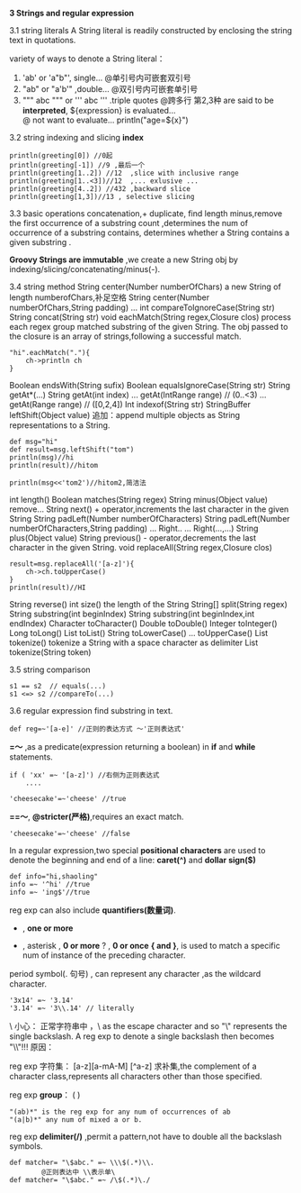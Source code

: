 
**3 Strings and regular expression**

3.1 string literals
    A String literal is readily constructed by enclosing the string text in quotations.

variety of ways to denote a String literal：
1. 'ab' or  'a"b"', single...
    @单引号内可嵌套双引号
2. "ab" or "a'b'" ,double...
    @双引号内可嵌套单引号
3. """ abc """ or  ''' abc ''' .triple quotes
    @跨多行
第2,3种 are said to be **interpreted**, ${expression} is evaluated...    
     @ not want to evaluate...  println("age=\${x}") 

3.2 string indexing and slicing
    **index**

    println(greeting[0]) //0起
    println(greeting[-1]) //9 ,最后一个
    println(greeting[1..2]) //12  ,slice with inclusive range
    println(greeting[1..<3])//12  ,... exlusive ...
    println(greeting[4..2]) //432 ,backward slice
    println(greeting[1,3])//13 , selective slicing
     
3.3 basic operations
concatenation,+
duplicate,
find length
minus,remove the first occurrence of a substring
count ,determines the num of occurrence of a substring
contains, determines whether a String contains a given substring .

**Groovy Strings are immutable** ,we create a new String obj by indexing/slicing/concatenating/minus(-).

3.4 string method
String center(Number numberOfChars)
    a new String of length numberofChars,补足空格
String center(Number numberOfChars,String padding)
    ... 
int compareToIgnoreCase(String str)
String concat(String str)
void eachMatch(String regex,Closure clos)
    process each regex group matched substring of the given String.
    The obj passed to the closure is an array of strings,following a successful match.
     
    "hi".eachMatch("."){
        ch->println ch
    }
Boolean endsWith(String sufix)
Boolean equalsIgnoreCase(String str)
String getAt*(...)
    String   getAt(int index)
    ... getAt(IntRange range) // (0..<3)
    ... getAt(Range range) // ([0,2,4])
Int indexof(String str)
StringBuffer leftShift(Object value)
    追加：append multiple objects as String representations to a String.
    
    def msg="hi"
    def result=msg.leftShift("tom")
    println(msg)//hi
    println(result)//hitom
    
    println(msg<<'tom2')//hitom2,简洁法


int length()
Boolean matches(String regex)
String minus(Object value)
    remove...
String next()
    + operator,increments the last character in the given String
String padLeft(Number numberOfCharacters)
String padLeft(Number numberOfCharacters,String padding)
... Right..
... Right(...,...)
String plus(Object value)
String previous()
    - operator,decrements the last character in the given String.
void replaceAll(String regex,Closure clos)

    result=msg.replaceAll('[a-z]'){
        ch->ch.toUpperCase()
    }
    println(result)//HI

String reverse()
int size()
    the length of the String
String[] split(String regex)
String substring(int beginIndex)
String substring(int beginIndex,int endIndex)
Character toCharacter()
Double toDouble()
Integer toInteger()
Long toLong()
List toList()
String toLowerCase()
... toUpperCase()
List tokenize()
    tokenize a String with a space character as delimiter
List tokenize(String token)



3.5 string comparison

    s1 == s2  // equals(...)
    s1 <=> s2 //compareTo(...)    

3.6 regular expression
    find substring in text.
    
    def reg=~'[a-e]' //正则的表达方式 ～'正则表达式'

**=～** ,as a predicate(expression returning a boolean) in **if** and **while** statements.
    
    if ( 'xx' =~ '[a-z]') //右侧为正则表达式
        ....
        
    'cheesecake'=~'cheese' //true    
        
**==～**, **@stricter(严格)**,requires an exact match.
    
    'cheesecake'=~'cheese' //false

In a regular expression,two special **positional characters** are used to denote the beginning and end of a line: **caret(^)** and **dollar sign($)** 
      
    def info="hi,shaoling"
    info =~ '^hi' //true
    info =~ 'ing$'//true
        
reg exp can also include **quantifiers(数量词)**.
+ , **one or more**
* , asterisk , **0 or more**
? , **0 or once**
**{ and }**, is used to match a specific num of instance of the preceding character.


period symbol(. 句号) , can represent any character ,as the wildcard character.
    
    '3x14' =~ '3.14'
    '3.14' =~ '3\\.14' // literally
    
\\ 小心：
    正常字符串中 ，\\ as the escape character and so "\\" represents the single backslash.
    A reg exp to denote a single backslash then becomes "\\\\"!!!
    原因：

reg exp 字符集：
    [a-z][a-mA-M] 
    [^a-z]  求补集,the complement of a character class,represents all characters other than those specified.
    
reg exp **group**： ( )    
        
    "(ab)*" is the reg exp for any num of occurrences of ab
    "(a|b)*" any num of mixed a or b.
reg exp **delimiter(/)** ,permit a pattern,not have to double all the backslash symbols.

    def matcher= "\$abc." =~ \\\$(.*)\\.  
            @正则表达中 \\表示单\
    def matcher= "\$abc." =~ /\$(.*)\./






